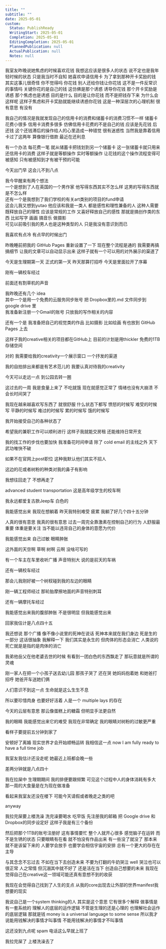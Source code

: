```yaml
---  
title: ""  
subtitle: ""  
date: 2025-05-01  
custom:  
  Status: PublishReady  
  WritingStart: 2025-05-01  
  Completion: 2025-05-01  
  EditingCompletion: 2025-05-01  
  PlannedPublication: null  
  ActualPublication: null  
  Notes: null  
---    
```

    
我室友昨晚说她焦虑的时候喜欢花钱 我想这应该是很多人的状态 说不定也是我年轻时候的状态 只是我当时不自知 她喜欢申请信用卡 为了拿到那种开卡奖励的钱 其实这事儿很奇怪 你不觉得吗 你花钱 别人还给你钱让你花钱 这不是一件反常识的事情吗 关键你花的是自己的钱 这仿佛是那个诱惑 诱导你花钱 那个开卡奖励是诱惑 那个焦虑也是诱惑 目的是什么 目的是让你花钱 而不是把钱存下来 为什么会这样呢 这样子焦虑和开卡奖励就能继续诱惑你花钱 这是一种深层次的心理机制 很有意思 有没有    
    
我自己的情况是我就发现自己的信用卡的消费和储蓄卡的消费习惯不一样 储蓄卡花费小很多 信用卡消费多很多 仿佛信用卡花费的不是自己的钱 应该是先花钱 后还钱 这个还钱滞后的操作给人的心里造成一种错觉 很有迷惑性 当然我是靠着信用卡过了这两年 算像银行借款 最近在还利息    
    
有一个办法 每花费一笔 就从储蓄卡把钱划到另一个储蓄卡 这一张储蓄卡就只用来还信用卡的消费 这样子就是等额操作 实时等额操作 让花钱的这个操作流程变得可被感知 只有被感知到才有被干预的可能    
    
今天出门早 这会儿不到八点    
    
我今早醒来有两个想法    
一个是想到了人在英国的一个男作家 他写得东西其实不怎么样 这男的写得东西就是不怎么样    
还有一个是我想到了我们学校的有关art类别的项目的fund申请    
这会儿我又想到yutao 他应该和我是一类人 都是感性和理性兼备的人 这种人需要既释放自己的理性 应该是常规的工作 又喜好释放自己的感性 那就是搞创作类的东西 比如写字 画画 搞音乐 做摄影    
可见以前吸引我的男人也是这种类型的人 只是我没有意识到而已    
    
我喜欢有点冷 有点早的时候出门    
    
昨晚睡前把我的 GitHub Pages 重新设置了一下 现在整个流程是通的 我需要再搞搞细节 让我的文章可以自动显示出来 这样子就有一个可以用的对外展示的渠道了    
    
今天是生理期第一天 正式的第一天 昨天那算打招呼 今天是里面拉开了序幕    
    
刚有一辆校车经过    
    
前面还有割草机的声音    
    
我昨晚还有几个 idea    
其中一个是用一个免费的云服务同步账号 把 Dropbox里的.md 文件同步到 google drive 里    
我准备新注册一个Gmail的账号 只放我的写作相关的内容    
    
还有一个是 我准备把自己的视觉类的作品 比如摄影 比如绘画 有也放到 GitHub Pages 上去    
    
这样子我的creative相关的项目都在GitHub上 目前的计划是用thickler 免费的1TB存储空间    
    
对的 我需要给我的creativity一个展示窗口 一个抒发的渠道    
    
我的自拍排出来都是有艺术范儿的 我要认真对待我的creativity    
    
今天可以走远一点 到公园去转一圈    
    
这过去的一周 我是食量上来了 不吃就饿 现在就感觉正常了 情绪也没有大崩溃 不会长时间哭了    
    
我现在越来越喜欢写东西了 就很舒服 什么状态下都写 愤怒的时候写 难受的时候写 平静的时候写 难过的时候写 累的时候写 饿的时候写    
    
我开始接受自己的各种状态了    
    
希望我的兼职工作可以顺利进行 这样子我就能交房租 还能维持日常开支    
    
我的找工作的步伐也要加快 我准备花时间申请 除了 cold email 的主线之外 天下武功唯快不破    
    
如果不在官网上post职位 这种我默认他们其实不招人    
    
这边的花或者树粉的种类对我的鼻子有影响    
    
我想往回走了 不想再走了    
    
advanced student transportation 这是高年级学生的校车啊    
    
我永远都爱复古款Jeep车 白色的    
    
我能感觉出来 我现在想躺着 昨天我特别难受 疲累 我躺了好几个四十五分钟    
    
人真的很有意思 我真的很有意思 过去一周完全靠激素在控制自己的行为 人舒服最重要 体重是要关注 当不能以违背自己的身体的意愿为代价    
    
我能感觉出来 自己过敏 眼睛肿胀    
    
这外面的天空啊 草啊 树啊 云啊 没啥可写的    
    
有一个车主在车里收听广播 声音特别大 说的是前天的车祸    
    
还有一辆校车经过    
    
那会儿我刚好被一个树杈碰到我的左边的眼睛    
    
刚一辆工程师经过 那轮胎摩擦地面的声音特别刺耳    
    
还有一辆摩托车经过    
    
我能感觉出来我的腹部肿胀 不是很明显 但我能感觉出来    
    
回家我估计是八点四十五    
    
我还想说 那个广播 像不像小说里的死神在说话 死神本来就在我们身边 死是生的一部分 这话很抽象 我解释一下 我们其实是永生的 但肉体的形态会消亡 人类说的死亡就是是指的是肉体的消亡    
    
我弟他岳父在他老婆去世的时候 有看到一团白色的东西飘走了 那玩意就是所谓的灵魂    
    
刚一家人在把一个小孩子送去幼儿园 那孩子哭了 还在哭 她妈妈抱着她 和她爸打招呼 她爸开车送她们俩    
    
人们意识不到这一点 生命就是这么生生不息    
    
所以要珍惜肉身 也要好好活着 人是一个 multiple lays 的存在    
    
今天的云层有意思 那云像蛋糕上的糖霜 但明显手法更自然    
    
我的眼睛 我能感觉出来它的难受 我现在非常确定 我的眼睛对树粉的过敏更严重    
    
看样子要提前五分钟到家了    
    
安顿好了离婚 现实世界才会开始顺畅运转 我相信这一点 now I am fully ready to have a full time job    
    
我室友我估计还没走呢 她最近上班都会晚一些    
    
差两分钟就是八点四十    
    
我在拉屎中 生理期期间 我的排便要跟频繁 可见这个过程中人的身体消耗有多大 那一周的大食量是在为现在做准备    
    
看起来我室友还没在楼下 可能今天请假或者晚走之类的吧    
    
anyway    
    
我拉完屎要上楼洗澡 洗完澡要喝水 吃早饭 先注册我的邮箱 把 Google drive 和 Dropbox的同步设定好 这样子我是有三个备份    
    
然后把那个1TB的账号注册好 这有事情要忙 整个人就开心很多 感觉脑子在运转 而不是生锈的状态 只要眼睛有在看 就不怕没有作品出来 有一些没了就没了 那本来就不是该留下来的 人要学会放手 也要学会相信宇宙的安排 总有一个更大的存在在主导    
    
与其念念不忘过去 不如在当下去创造未来 不要为打翻的牛奶哭泣 well 哭泣也可以 很正常 人之常情 但沉溺其中就不好了 还是活在当下 创造自己想要的未来 我现在觉得自己在creative这一领域可能还真有意想不到的收获    
    
我现在会觉得自己找到了人生的支点 从我的core出现去让外部的世界manifest我想要的现实    
    
我说自己是一个system thinking的人 其实是这个意思 它有很多个解释 做事情是有一套系统的 理解人的底层的运作逻辑 不管是生理的还是心理的 也理解社会运作的底层逻辑 那就是钱 money is a universal language to some sense 所以我才说能用钱解决的事情才叫事情 不能用钱解决的事情才不叫事情    
    
这还没到九点呢 spam 电话这么早就上班了    
    
我拉完屎了 上楼洗澡去了    
   
  